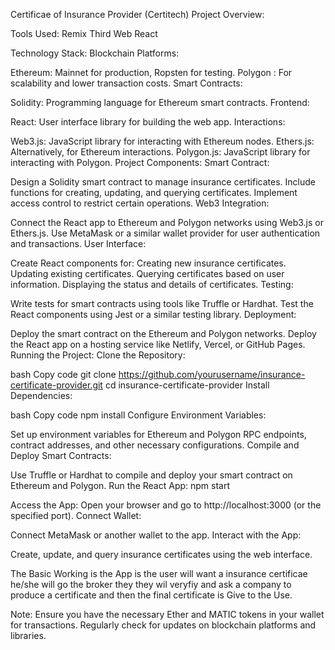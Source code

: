 Certificae of Insurance Provider (Certitech) Project Overview:

Tools Used:
Remix
Third Web
React

Technology Stack:
Blockchain Platforms:

Ethereum: Mainnet for production, Ropsten for testing.
Polygon : For scalability and lower transaction costs.
Smart Contracts:

Solidity: Programming language for Ethereum smart contracts.
Frontend:

React: User interface library for building the web app.
Interactions:

Web3.js: JavaScript library for interacting with Ethereum nodes.
Ethers.js: Alternatively, for Ethereum interactions.
Polygon.js: JavaScript library for interacting with Polygon.
Project Components:
Smart Contract:

Design a Solidity smart contract to manage insurance certificates.
Include functions for creating, updating, and querying certificates.
Implement access control to restrict certain operations.
Web3 Integration:

Connect the React app to Ethereum and Polygon networks using Web3.js or Ethers.js.
Use MetaMask or a similar wallet provider for user authentication and transactions.
User Interface:

Create React components for:
Creating new insurance certificates.
Updating existing certificates.
Querying certificates based on user information.
Displaying the status and details of certificates.
Testing:

Write tests for smart contracts using tools like Truffle or Hardhat.
Test the React components using Jest or a similar testing library.
Deployment:

Deploy the smart contract on the Ethereum and Polygon networks.
Deploy the React app on a hosting service like Netlify, Vercel, or GitHub Pages.
Running the Project:
Clone the Repository:

bash
Copy code
git clone https://github.com/yourusername/insurance-certificate-provider.git
cd insurance-certificate-provider
Install Dependencies:

bash
Copy code
npm install
Configure Environment Variables:

Set up environment variables for Ethereum and Polygon RPC endpoints, contract addresses, and other necessary configurations.
Compile and Deploy Smart Contracts:

Use Truffle or Hardhat to compile and deploy your smart contract on Ethereum and Polygon.
Run the React App:
npm start

Access the App:
Open your browser and go to http://localhost:3000 (or the specified port).
Connect Wallet:

Connect MetaMask or another wallet to the app.
Interact with the App:

Create, update, and query insurance certificates using the web interface.

The Basic Working is the App is the user will want a insurance certificae he/she will go the broker they they wil veryfiy and ask a company to produce a certificate and then the final certificate is Give to the Use.

Note:
Ensure you have the necessary Ether and MATIC tokens in your wallet for transactions.
Regularly check for updates on blockchain platforms and libraries.



